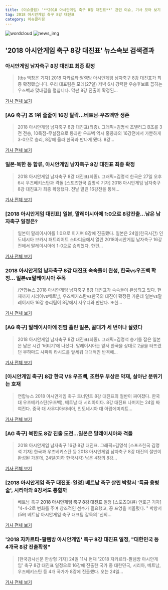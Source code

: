 ```yaml
---
title: (이슈클립) '**2018 아시안게임 축구 8강 대진표**' 관련 이슈, 기사 모아 보기
tag: 2018 아시안게임 축구 8강 대진표
category: 이슈클리핑
---
```

![wordcloud](https://s3.ap-northeast-2.amazonaws.com/lyrics101-wordcloud/2018-08-25-1535152239.png)
![news_img](https://user-images.githubusercontent.com/42597476/44507050-1206f400-a6e4-11e8-8d98-7ffbfebb353f.png)
## **'**2018 아시안게임 축구 8강 대진표**'** 뉴스속보 검색결과
### 아시안게임 남자축구 8강 대진표 최종 확정

>[tbs 백창은 기자] 2018 자카르타·팔렘방 아시안게임 남자축구 8강 대진표가 최종 확정됐습니다. 우리 대표팀은 모레(27일) 저녁 6시 강력한 우승후보로 꼽히는 우즈벡과 맞대결을 펼칩니다. 막판 8강 진출이 확정된...

<a href="http://www.tbs.seoul.kr/news/bunya.do?method=daum_html2&typ_800=8&seq_800=10297624" target="_blank">기사 전체 보기</a>

### [AG 축구] 조 1위 줄줄이 16강 탈락…베트남·우즈벡만 생존

>2018 아시안게임 남자축구 8강 대진표(최종). 그래픽=김명석 조별리그 B조를 3전 전승, 10득점-무실점으로 통과한 우즈벡 역시 홍콩과의 16강전에서 가뿐하게 3-0으로 승리, 8강에 올라 한국과 만나게 됐다. 8강...

<a href="http://sports.hankooki.com/lpage/soccer/201808/sp2018082507001798040.htm" target="_blank">기사 전체 보기</a>

### 일본·북한 등 합류, 아시안게임 남자축구 8강 대진표 최종 확정

>2018 아시안게임 남자축구 8강 대진표(최종). 그래픽=김명석 한국은 27일 오후 6시 우즈베키스탄과 격돌 [스포츠한국 김명석 기자] 2018 아시안게임 남자축구 8강 대진표가 최종 확정됐다. 전날 열린 16강전을 통해...

<a href="http://sports.hankooki.com/lpage/soccer/201808/sp2018082500130798040.htm" target="_blank">기사 전체 보기</a>

### [2018 아시안게임 대진표] 일본, 말레이시아에 1:0으로 8강진출…남은 남자축구 일정은?

>일본이 말레이시아를 1:0으로 이기며 8강에 진출했다. 일본은 24일(한국시간) 인도네시아 브카시 패트리어트 스타디움에서 열린 2018아시안게임 남자축구 16강 전에서 말레이시아에 1-0으로 승리했다. 한편...

<a href="http://www.topstarnews.net/news/articleView.html?idxno=470569" target="_blank">기사 전체 보기</a>

### 2018 아시안게임 남자축구 8강 대진표 속속들이 완성, 한국vs우즈벡 확정… 일본vs말레이시아 주목

>/연합뉴스  2018 아시안게임 남자축구 8강 대진표가 속속들이 완성되고 있다. 현재까지 시리아vs베트남, 우즈베키스탄vs한국의 대진이 확정된 가운데 일본vs말레이시아 16강 승리팀이 8강에서 사우디와 만난다.  또한...

<a href="http://www.kyeongin.com/main/view.php?key=20180824002044357" target="_blank">기사 전체 보기</a>

### [AG 축구] 말레이시아에 진땀 흘린 일본, 골대가 세 번이나 살렸다

>2018 아시안게임 남자축구 8강 대진표(최종). 그래픽=김명석 승기를 잡은 일본은 남은 시간 ‘버티기’에 나섰다. 말레이시아는 앞서 한국을 상대로 2골을 터뜨렸던 무하마드 사파위 라시드를 앞세워 대대적인 반격에...

<a href="http://sports.hankooki.com/lpage/soccer/201808/sp2018082501490098040.htm" target="_blank">기사 전체 보기</a>

### [아시안게임 축구] 8강 한국 VS 우즈벡, 조현우 부상은 악재, 살아난 분위기는 호재

>연합뉴스 2018 아시안게임 축구 토너먼트 8강 대진표의 절반이 짜여졌다. 한국 대 우즈베키스탄(우즈벡), 베트남 대 시리아이다. 8강 대진표 나머지는 24일 짜여진다. 중국 대 사우디아라비아, 인도네시아 대 아랍에미리트...

<a href="http://news.imaeil.com/Sports/2018082414363850493" target="_blank">기사 전체 보기</a>

### [AG 축구] 북한도 8강 진출 도전…일본은 말레이시아와 격돌

>2018 아시안게임 남자축구 16강·8강 대진표. 그래픽=김명석 [스포츠한국 김명석 기자] 한국과 우즈베키스탄 등 2018 아시안게임 남자축구 8강 대진의 절반이 완성된 가운데, 24일(이하 한국시각) 남은 4장의 8강...

<a href="http://sports.hankooki.com/lpage/soccer/201808/sp2018082417485898040.htm" target="_blank">기사 전체 보기</a>

### [2018 아시안게임 축구 대진표-일정] 베트남 축구 살린 박항서 '특급 용병술', 시리아와 8강서도 통할까

>베트남 축구 **2018 아시안게임 축구 8강 대진표** 일정 [스포츠Q(큐) 안호근 기자] "4-4-2로 변화를 주며 창조적인 선수가 필요했고, 꽁 프엉을 떠올렸다. " 박항서(59) 베트남 아시안게임 축구 대표팀 감독의 '신의...

<a href="http://www.sportsq.co.kr/news/articleView.html?idxno=299870" target="_blank">기사 전체 보기</a>

### '2018 자카르타-팔렘방 아시안게임' 축구 8강 대진표 일정, "대한민국 등 4개국 8강 진출확정"

>[한국강사신문 한상형 기자] 24일 11시 현재 '2018 자카르타-팔렘방 아시안게임' 축구 8강 대진표 일정으로 16강에 진출한 국가 중 대한민국, 시리아, 베트남, 우즈베키스탄 등 4개 국가가 8강에 진출했다. 오는 24일...

<a href="http://www.lecturernews.com/news/articleView.html?idxno=6222" target="_blank">기사 전체 보기</a>


